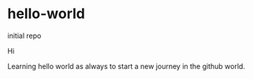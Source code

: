 # hello-world
initial repo

Hi

Learning hello world as always to start a new journey in the github world.
